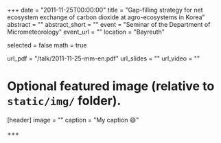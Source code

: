 +++
date = "2011-11-25T00:00:00"
title = "Gap-filling strategy for net ecosystem exchange of carbon dioxide at agro-ecosystems in Korea"
abstract = ""
abstract_short = ""
event = "Seminar of the Department of Micrometeorology"
event_url = ""
location = "Bayreuth"

selected = false
math = true

url_pdf = "/talk/2011-11-25-mm-en.pdf"
url_slides = ""
url_video = ""

# Optional featured image (relative to `static/img/` folder).
[header]
image = ""
caption = "My caption :smile:"

+++
